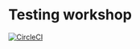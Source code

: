 # Testing workshop

[![CircleCI](https://circleci.com/gh/yeion7/testing-workshop/tree/master.svg?style=svg)](https://circleci.com/gh/yeion7/testing-workshop/tree/master)